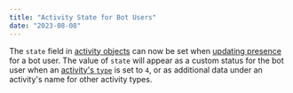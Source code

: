 ```yaml
---
title: "Activity State for Bot Users"
date: "2023-08-08"
---
```


The `state` field in [activity objects](/docs/events/gateway-events#activity-object) can now be set when [updating presence](/docs/events/gateway-events#update-presence) for a bot user. The value of `state` will appear as a custom status for the bot user when an [activity's `type`](/docs/events/gateway-events#activity-object-activity-types) is set to `4`, or as additional data under an activity's name for other activity types.
